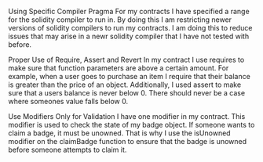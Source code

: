 Using Specific Compiler Pragma 
For my contracts I have specified a range for the solidity compiler to run in. By doing this I am restricting newer versions of solidity compilers to run my contracts. I am doing this to reduce issues that may arise in a newr solidity compiler that I have not tested with before.

Proper Use of Require, Assert and Revert 
In my contract I use requires to make sure that function parameters are above a certain amount. For example, when a user goes to purchase an item I require that their balance is greater than the price of an object. Additionally, I used assert to make sure that a users balance is never below 0. There should never be a case where someones value falls below 0. 


Use Modifiers Only for Validation 
I have one modifier in my contract. This modifier is used to check the state of my badge object. If someone wants to claim a badge, it must be unowned. That is why I use the isUnowned modifier on the claimBadge function to ensure that the badge is unowned before someone attempts to claim it. 
